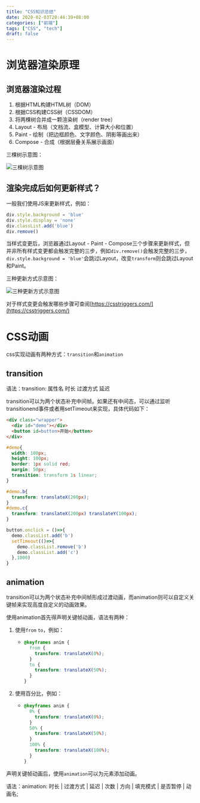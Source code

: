 ```yaml
---
title: "CSS知识总结"
date: 2020-02-03T20:44:39+08:00
categories: ["前端"]
tags: ["CSS", "tech"]
draft: false
---
```


# 浏览器渲染原理

## 浏览器渲染过程

1. 根据HTML构建HTML树（DOM）
2. 根据CSS构建CSS树（CSSDOM）
3. 将两棵树合并成一颗渲染树（render tree）
4. Layout - 布局（文档流、盒模型、计算大小和位置）
5. Paint - 绘制（把边框颜色、文字颜色、阴影等画出来）
6. Compose - 合成（根据层叠关系展示画面）

三棵树示意图：

![三棵树示意图](/images/css1/01.png)

## 渲染完成后如何更新样式？

一般我们使用JS来更新样式，例如：
```javascript
div.style.background = 'blue'
div.style.display = 'none'
div.classList.add('blue')
div.remove()
```

当样式变更后，浏览器通过Layout - Paint - Compose三个步骤来更新样式，但并非所有样式变更都会触发完整的三步，例如`div.remove()`会触发完整的三步，`div.style.background = 'blue'`会跳过Layout，改变`transform`则会跳过Layout和Paint。

三种更新方式示意图：

![三种更新方式示意图](/images/css1/02.png)

对于样式变更会触发哪些步骤可查阅[https://csstriggers.com/](https://csstriggers.com/)

# CSS动画

css实现动画有两种方式：`transition`和`animation`

## transition

语法：transition: 属性名 时长 过渡方式 延迟

transition可以为两个状态补充中间帧。如果还有中间态，可以通过监听transitionend事件或者用setTimeout来实现，具体代码如下：
```html
<div class="wrapper">
  <div id="demo"></div>
  <button id=button>开始</button>
</div>
```
```css
#demo{
  width: 100px;
  height: 100px;
  border: 1px solid red;
  margin: 50px;
  transition: transform 1s linear;
}

#demo.b{
  transform: translateX(200px);
}
#demo.c{
  transform: translateX(200px) translateY(100px);
}
```
```javascript
button.onclick = ()=>{
  demo.classList.add('b')
  setTimeout(()=>{
    demo.classList.remove('b')
    demo.classList.add('c')
  },1000)
}
```

## animation

transition可以为两个状态补充中间帧形成过渡动画，而animation则可以自定义关键帧来实现高度自定义的动画效果。

使用animation首先得声明关键帧动画，语法有两种：

1. 使用`from` `to`，例如：
   * ```css
     @keyframes anim {
       from {
         transform: translateX(0%);
       }
       to {
         transform: translateX(50%);
       }
     }
     ```

2. 使用百分比，例如：
   * ```css
     @keyframes anim {
       0% {
         transform: translateX(0%);
       }
       50% {
         transform: translateX(50%);
       }
       100% {
         transform: translateX(100%);
       }
     }
     ```

声明关键帧动画后，使用`animation`可以为元素添加动画。

语法：animation: 时长 | 过渡方式 | 延迟 | 次数 | 方向 | 填充模式 | 是否暂停 | 动画名;
